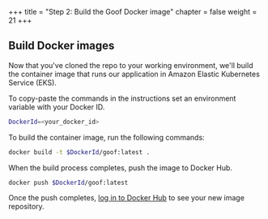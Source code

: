 +++
title = "Step 2: Build the Goof Docker image"
chapter = false
weight = 21
+++

## Build Docker images

Now that you've cloned the repo to your working environment, we'll build the container image that runs our application in Amazon Elastic Kubernetes Service (EKS).

To copy-paste the commands in the instructions set an environment variable with your Docker ID. 

```sh
DockerId=<your_docker_id>
```

To build the container image, run the following commands:

```sh
docker build -t $DockerId/goof:latest .
```

When the build process completes, push the image to Docker Hub.

```sh
docker push $DockerId/goof:latest
```

Once the push completes, [log in to Docker Hub](https://hub.docker.com/repositories) to see your new image repository. 